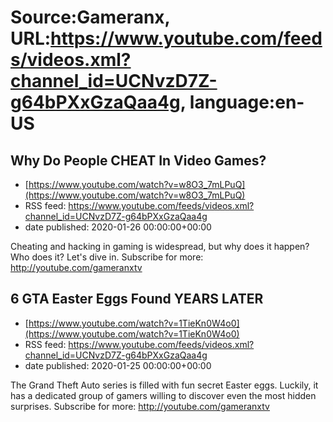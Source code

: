 # Source:Gameranx, URL:https://www.youtube.com/feeds/videos.xml?channel_id=UCNvzD7Z-g64bPXxGzaQaa4g, language:en-US

## Why Do People CHEAT In Video Games?
 - [https://www.youtube.com/watch?v=w8O3_7mLPuQ](https://www.youtube.com/watch?v=w8O3_7mLPuQ)
 - RSS feed: https://www.youtube.com/feeds/videos.xml?channel_id=UCNvzD7Z-g64bPXxGzaQaa4g
 - date published: 2020-01-26 00:00:00+00:00

Cheating and hacking in gaming is widespread, but why does it happen? Who does it? Let's dive in.
Subscribe for more: http://youtube.com/gameranxtv

## 6 GTA Easter Eggs Found YEARS LATER
 - [https://www.youtube.com/watch?v=1TieKn0W4o0](https://www.youtube.com/watch?v=1TieKn0W4o0)
 - RSS feed: https://www.youtube.com/feeds/videos.xml?channel_id=UCNvzD7Z-g64bPXxGzaQaa4g
 - date published: 2020-01-25 00:00:00+00:00

The Grand Theft Auto series is filled with fun secret Easter eggs. Luckily, it has a dedicated group of gamers willing to discover even the most hidden surprises.
Subscribe for more: http://youtube.com/gameranxtv

